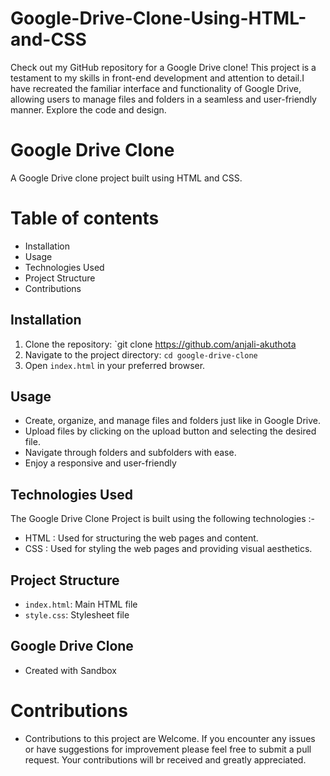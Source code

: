 # Google-Drive-Clone-Using-HTML-and-CSS
Check out my GitHub repository for a Google Drive clone! This project is a testament to my skills in front-end development and attention to detail.I have recreated the familiar interface and functionality of Google Drive, allowing users to manage files and folders in a seamless and user-friendly manner. Explore the code and design.
# Google Drive Clone

A Google Drive clone project built using HTML and CSS.

# Table of contents
* Installation
* Usage
* Technologies Used
* Project Structure
* Contributions


## Installation

1. Clone the repository: `git clone https://github.com/anjali-akuthota
2. Navigate to the project directory: `cd google-drive-clone`
3. Open `index.html` in your preferred browser.

## Usage

- Create, organize, and manage files and folders just like in Google Drive.
- Upload files by clicking on the upload button and selecting the desired file.
- Navigate through folders and subfolders with ease.
- Enjoy a responsive and user-friendly 

## Technologies Used

The Google Drive Clone Project is built using the following technologies :-
* HTML : Used for structuring the web pages and content.
* CSS  : Used for styling the web pages and providing visual aesthetics.

## Project Structure

- `index.html`: Main HTML file
- `style.css`: Stylesheet file
## Google Drive Clone 
- Created with Sandbox

# Contributions 
- Contributions to this project are Welcome. If you encounter any issues or have suggestions for improvement please feel free to submit a pull request. Your contributions will br received and greatly appreciated.


